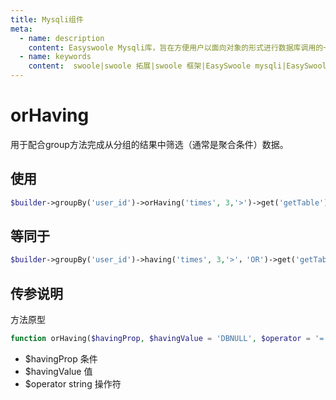 ```yaml
---
title: Mysqli组件
meta:
  - name: description
    content: Easyswoole Mysqli库，旨在方便用户以面向对象的形式进行数据库调用的一个库。并且为Orm组件等高级用法提供了基础支持
  - name: keywords
    content:  swoole|swoole 拓展|swoole 框架|EasySwoole mysqli|EasySwoole ORM|Swoole mysqli协程客户端|swoole ORM
---
```

# orHaving

用于配合group方法完成从分组的结果中筛选（通常是聚合条件）数据。


## 使用

```php
$builder->groupBy('user_id')->orHaving('times', 3,'>')->get('getTable');
```

## 等同于


```php
$builder->groupBy('user_id')->having('times', 3,'>'，'OR')->get('getTable');
```

## 传参说明

方法原型
```php
function orHaving($havingProp, $havingValue = 'DBNULL', $operator = '=')
```

- $havingProp 条件
- $havingValue 值
- $operator string 操作符
